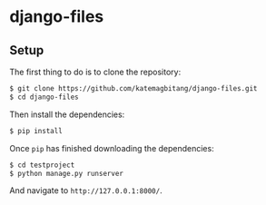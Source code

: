 # django-files

## Setup

The first thing to do is to clone the repository:

```sh
$ git clone https://github.com/katemagbitang/django-files.git
$ cd django-files
```
Then install the dependencies:

```sh
$ pip install
```
Once `pip` has finished downloading the dependencies:

```sh
$ cd testproject
$ python manage.py runserver
```
And navigate to `http://127.0.0.1:8000/`.
